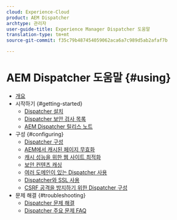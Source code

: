 ```yaml
---
cloud: Experience-Cloud
product: AEM Dispatcher
archtype: 관리자
user-guide-title: Experience Manager Dispatcher 도움말
translation-type: tm+mt
source-git-commit: f35c79b487454059062aca6a7c989d5ab2afaf7b

---
```



# AEM Dispatcher 도움말 {#using}

+ [개요](dispatcher.md)
+ 시작하기 {#getting-started}
   + [Dispatcher 설치](dispatcher-install.md)
   + [Dispatcher 보안 검사 목록](security-checklist.md)
   + [AEM Dispatcher 릴리스 노트](release-notes.md)
+ 구성 {#configuring}
   + [Dispatcher 구성](dispatcher-configuration.md)
   + [AEM에서 캐시된 페이지 무효화](page-invalidate.md)
   + [캐시 성능을 위한 웹 사이트 최적화](https://helpx.adobe.com/experience-manager/6-4/sites/deploying/using/configuring-performance.html)
   + [보안 컨텐츠 캐싱](permissions-cache.md)
   + [여러 도메인이 있는 Dispatcher 사용 ](dispatcher-domains.md)
   + [Dispatcher와 SSL 사용](dispatcher-ssl.md)
   + [CSRF 공격을 방지하기 위한 Dispatcher 구성](configuring-dispatcher-to-prevent-csrf.md)
+ 문제 해결 {#troubleshooting}
   + [Dispatcher 문제 해결](dispatcher-troubleshooting.md)
   + [Dispatcher 주요 문제 FAQ](dispatcher-faq.md)
